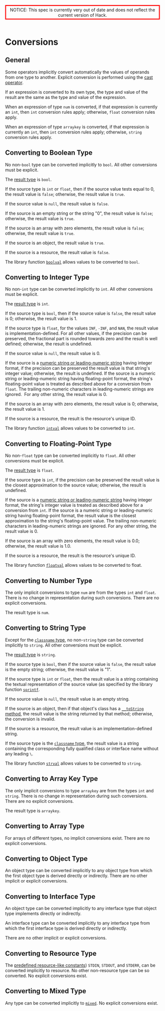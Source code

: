 <style type = "text/css">
  header {
    border-color: red;
    border-width: .25em;
    border-style: solid;
    padding: .25em;
  }
</style>
<header>
NOTICE: This spec is currently very out of date and does not reflect the current version of Hack.
</header>

# Conversions

## General

Some operators implicitly convert automatically the values of operands
from one type to another. Explicit conversion is performed using the
[cast operator](10-expressions.md#cast-operator).

If an expression is converted to its own type, the type and value of the
result are the same as the type and value of the expression.

When an expression of type `num` is converted, if that expression is currently 
an `int`, then `int` conversion rules apply; otherwise, `float` conversion rules apply.

When an expression of type `arraykey` is converted, if that expression is 
currently an `int`, then `int` conversion rules apply; otherwise, `string` 
conversion rules apply.

## Converting to Boolean Type

No non-`bool` type can be converted implicitly to `bool`. All other conversions 
must be explicit.

The [result type](http://docs.hhvm.com/manual/en/language.types.boolean.php#language.types.boolean.casting) is `bool`.

If the source type is `int` or `float`, then if the source value tests equal
to 0, the result value is `false`; otherwise, the result value is `true`.

If the source value is `null`, the result value is `false`.

If the source is an empty string or the string "0", the result value is
`false`; otherwise, the result value is `true`.

If the source is an array with zero elements, the result value is `false`;
otherwise, the result value is `true`.

If the source is an object, the result value is `true`.

If the source is a resource, the result value is `false`.

The library function [`boolval`](http://www.php.net/boolval) allows values to be converted to
`bool`.

## Converting to Integer Type

No non-`int` type can be converted implicitly to `int`. All other conversions must be explicit.

The [result type](http://docs.hhvm.com/manual/en/language.types.integer.php#language.types.integer.casting) is `int`.

If the source type is `bool`, then if the source value is `false`, the
result value is 0; otherwise, the result value is 1.

If the source type is `float`, for the values `INF`, `-INF`, and `NAN`, the
result value is implementation-defined. For all other values, if the
precision can be preserved, the fractional part is rounded towards zero
and the result is well defined; otherwise, the result is undefined.

If the source value is `null`, the result value is 0.

If the source is a [numeric string or leading-numeric string](05-types.md#the-string-type)
having integer format, if the precision can be preserved the result
value is that string's integer value; otherwise, the result is
undefined. If the source is a numeric string or leading-numeric string
having floating-point format, the string's floating-point value is
treated as described above for a conversion from `float`. The trailing
non-numeric characters in leading-numeric strings are ignored.  For any
other string, the result value is 0.

If the source is an array with zero elements, the result value is 0;
otherwise, the result value is 1.

If the source is a resource, the result is the resource's unique ID.

The library function [`intval`](http://docs.hhvm.com/manual/en/function.intval.php) allows values
to be converted to `int`.

## Converting to Floating-Point Type

No non-`float` type can be converted implicitly to `float`. All other 
conversions must be explicit.

The [result type](http://docs.hhvm.com/manual/en/language.types.float.php#language.types.float.casting) is `float`.

If the source type is `int`, if the precision can be preserved the result
value is the closest approximation to the source value; otherwise, the
result is undefined.

If the source is a [numeric string or leading-numeric string](05-types.md#the-string-type)
having integer format, the string's integer value is treated as
described above for a conversion from `int`. If the source is a numeric
string or leading-numeric string having floating-point format, the
result value is the closest approximation to the string's floating-point
value. The trailing non-numeric characters in leading-numeric strings
are ignored. For any other string, the result value is 0.

If the source is an array with zero elements, the result value is 0.0; 
otherwise, the result value is 1.0.

If the source is a resource, the result is the resource's unique ID.

The library function [`floatval`](http://www.php.net/floatval) allows values to be converted to
float.

## Converting to Number Type

The only implicit conversions to type `num` are from the types `int` and
`float`. There is no change in representation during such conversions. There are no explicit conversions.

The result type is `num`.

## Converting to String Type

Except for the [`classname` type](05-types.md#the-classname-type), no non-`string` type can be converted implicitly to `string`. All other conversions must be explicit.

The [result type](http://docs.hhvm.com/manual/en/language.types.string.php#language.types.string.casting) is `string`.

If the source type is `bool`, then if the source value is `false`, the
result value is the empty string; otherwise, the result value is "1".

If the source type is `int` or `float`, then the result value is a string
containing the textual representation of the source value (as specified
by the library function [`sprintf`](http://www.php.net/sprintf).

If the source value is `null`, the result value is an empty string.

If the source is an object, then if that object's class has a
[`__toString` method](16-classes.md#method-__tostring), the result value is the string returned
by that method; otherwise, the conversion is invalid.

If the source is a resource, the result value is an
implementation-defined string.

If the source type is the [`classname` type](05-types.md#the-classname-type), the result value is a string containing the corresponding fully qualified class or interface name without any leading `\`.

The library function [`strval`](http://www.php.net/strval) allows values to be converted to
`string`.

## Converting to Array Key Type

The only implicit conversions to type `arraykey` are from the types `int` 
and `string`. There is no change in representation during such conversions. 
There are no explicit conversions.

The result type is `arraykey`.

## Converting to Array Type

For arrays of different types, no implicit conversions exist. There are no 
explicit conversions.

## Converting to Object Type

An object type can be converted implicitly to any object type from which the first object type is derived directly or indirectly. There are no other implicit or explicit conversions.

## Converting to Interface Type

An object type can be converted implicitly to any interface type that object 
type implements directly or indirectly.

An interface type can be converted implicitly to any interface type from which 
the first interface type is derived directly or indirectly.

There are no other implicit or explicit conversions.

## Converting to Resource Type

The [predefined resource-like constants](05-types.md#resource-types)) `STDIN`, `STDOUT`, and 
`STDERR`, can be converted implicitly to resource. No other non-resource type 
can be so converted. No explicit conversions exist.

## Converting to Mixed Type

Any type can be converted implicitly to [`mixed`](05-types.md#nullable-types). No explicit conversions
exist.
